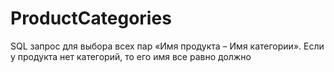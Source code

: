 # ProductCategories
SQL запрос для выбора всех пар «Имя продукта – Имя категории». Если у продукта нет категорий, то его имя все равно должно
